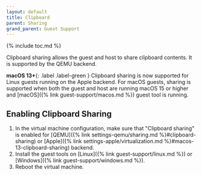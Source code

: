```yaml
---
layout: default
title: Clipboard
parent: Sharing
grand_parent: Guest Support
---
```

{% include toc.md %}

Clipboard sharing allows the guest and host to share clipboard contents. It is supported by the QEMU backend.

**macOS 13+**{: .label .label-green } Clipboard sharing is now supported for Linux guests running on the Apple backend. For macOS guests, sharing is supported when both the guest and host are running macOS 15 or higher and [macOS]({% link guest-support/macos.md %}) guest tool is running.

## Enabling Clipboard Sharing

1. In the virtual machine configuration, make sure that "Clipboard sharing" is enabled for [QEMU]({% link settings-qemu/sharing.md %}#clipboard-sharing) or [Apple]({% link settings-apple/virtualization.md %}#macos-13-clipboard-sharing) backend.
2. Install the guest tools on [Linux]({% link guest-support/linux.md %}) or [Windows]({% link guest-support/windows.md %}).
3. Reboot the virtual machine.
